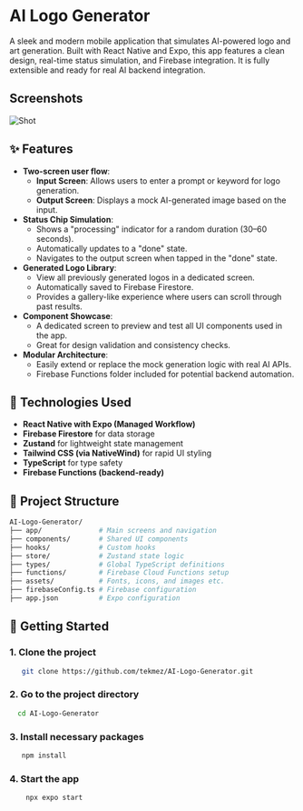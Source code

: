 
# AI Logo Generator

A sleek and modern mobile application that simulates AI-powered logo and art generation. Built with React Native and Expo, this app features a clean design, real-time status simulation, and Firebase integration. It is fully extensible and ready for real AI backend integration.

## Screenshots
![Shot](https://github.com/user-attachments/assets/c59dc839-fd4c-4f3f-bc5c-ed7a59d0d6e2)



## ✨ Features

- **Two-screen user flow**:
  - **Input Screen**: Allows users to enter a prompt or keyword for logo generation.
  - **Output Screen**: Displays a mock AI-generated image based on the input.
- **Status Chip Simulation**:
  - Shows a "processing" indicator for a random duration (30–60 seconds).
  - Automatically updates to a "done" state.
  - Navigates to the output screen when tapped in the "done" state.
- **Generated Logo Library**:
  - View all previously generated logos in a dedicated screen.
  - Automatically saved to Firebase Firestore.
  - Provides a gallery-like experience where users can scroll through past results.
- **Component Showcase**:
  - A dedicated screen to preview and test all UI components used in the app.
  - Great for design validation and consistency checks.
- **Modular Architecture**:
  - Easily extend or replace the mock generation logic with real AI APIs.
  - Firebase Functions folder included for potential backend automation.

## 📱 Technologies Used

- **React Native with Expo (Managed Workflow)**
- **Firebase Firestore** for data storage
- **Zustand** for lightweight state management
- **Tailwind CSS (via NativeWind)** for rapid UI styling
- **TypeScript** for type safety
- **Firebase Functions (backend-ready)**

## 📁 Project Structure

```bash
AI-Logo-Generator/
├── app/              # Main screens and navigation
├── components/       # Shared UI components
├── hooks/            # Custom hooks
├── store/            # Zustand state logic
├── types/            # Global TypeScript definitions
├── functions/        # Firebase Cloud Functions setup
├── assets/           # Fonts, icons, and images etc.
├── firebaseConfig.ts # Firebase configuration
├── app.json          # Expo configuration
   ```

## 🚀 Getting Started

### 1. Clone the project
   
```bash
   git clone https://github.com/tekmez/AI-Logo-Generator.git
   ```

### 2. Go to the project directory

```bash
  cd AI-Logo-Generator
   ```
### 3. Install necessary packages
```bash
   npm install
   ```

### 4. Start the app

```bash
    npx expo start
   ```

